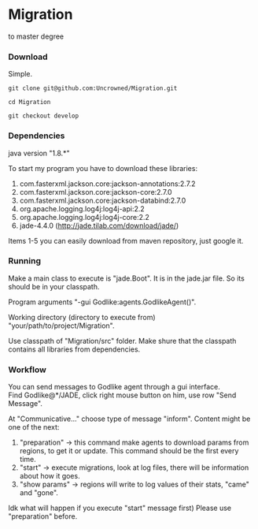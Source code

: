 # Migration
to master degree

### Download
Simple.

~~~
git clone git@github.com:Uncrowned/Migration.git
~~~
~~~
cd Migration
~~~
~~~
git checkout develop
~~~

### Dependencies

java version "1.8.*"

To start my program you have to download these libraries:  
1) com.fasterxml.jackson.core:jackson-annotations:2.7.2  
2) com.fasterxml.jackson.core:jackson-core:2.7.0  
3) com.fasterxml.jackson.core:jackson-databind:2.7.0  
4) org.apache.logging.log4j:log4j-api:2.2  
5) org.apache.logging.log4j:log4j-core:2.2  
6) jade-4.4.0 (http://jade.tilab.com/download/jade/)  

Items 1-5 you can easily download from maven repository, just google it.

### Running
Make a main class to execute is "jade.Boot". It is in the jade.jar file. So its should be in your classpath.

Program arguments "-gui Godlike:agents.GodlikeAgent()".

Working directory (directory to execute from) "your/path/to/project/Migration".

Use classpath of "Migration/src" folder. Make shure that the classpath contains all libraries from dependencies.

### Workflow
You can send messages to Godlike agent through a gui interface.  
Find Godlike@*/JADE, click right mouse button on him, use row "Send Message".

At "Communicative..." choose type of message "inform". Content might be one of the next:  
1) "preparation" -> this command make agents to download params from regions, to get it or update. This command should be the first every time.  
2) "start" -> execute migrations, look at log files, there will be information about how it goes.  
3) "show params" -> regions will write to log values of their stats, "came" and "gone".  

Idk what will happen if you execute "start" message first) Please use "preparation" before.
